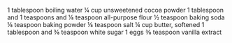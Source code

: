 1 tablespoon boiling water
¼ cup unsweetened cocoa powder
1 tablespoon and 1 teaspoons and ⅛ teaspoon all-purpose flour
½ teaspoon baking soda
⅛ teaspoon baking powder
⅛ teaspoon salt
¼ cup butter, softened
1 tablespoon and ⅜ teaspoon white sugar
1 eggs
⅜ teaspoon vanilla extract